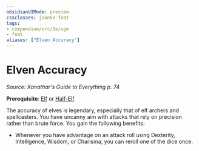 ```yaml
---
obsidianUIMode: preview
cssclasses: json5e-feat
tags:
- compendium/src/5e/xge
- feat
aliases: ["Elven Accuracy"]
---
```

# Elven Accuracy
*Source: Xanathar's Guide to Everything p. 74*  

**Prerequisite**: [Elf](compendium/races/elf.md) or [Half-Elf](compendium/races/half-elf.md)

The accuracy of elves is legendary, especially that of elf archers and spellcasters. You have uncanny aim with attacks that rely on precision rather than brute force. You gain the following benefits:

- Whenever you have advantage on an attack roll using Dexterity, Intelligence, Wisdom, or Charisma, you can reroll one of the dice once.